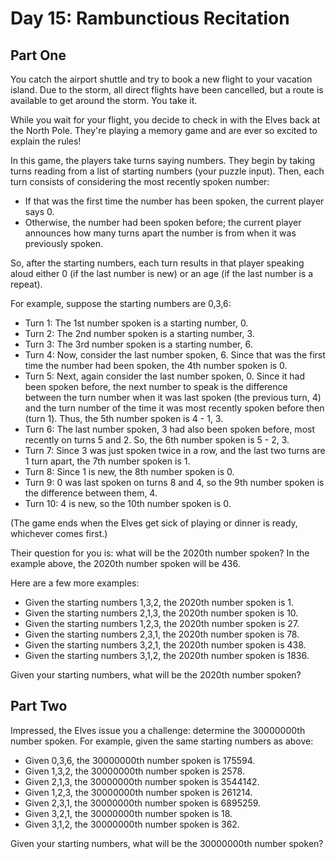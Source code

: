 # Day 15: Rambunctious Recitation

## Part One

You catch the airport shuttle and try to book a new flight to your vacation
island. Due to the storm, all direct flights have been cancelled, but a route
is available to get around the storm. You take it.

While you wait for your flight, you decide to check in with the Elves back at
the North Pole. They're playing a memory game and are ever so excited to
explain the rules!

In this game, the players take turns saying numbers. They begin by taking turns
reading from a list of starting numbers (your puzzle input). Then, each turn
consists of considering the most recently spoken number:

* If that was the first time the number has been spoken, the current player
  says 0.
* Otherwise, the number had been spoken before; the current player announces
  how many turns apart the number is from when it was previously spoken.

So, after the starting numbers, each turn results in that player speaking aloud
either 0 (if the last number is new) or an age (if the last number is a
repeat).

For example, suppose the starting numbers are 0,3,6:

* Turn 1: The 1st number spoken is a starting number, 0.
* Turn 2: The 2nd number spoken is a starting number, 3.
* Turn 3: The 3rd number spoken is a starting number, 6.
* Turn 4: Now, consider the last number spoken, 6. Since that was the first
  time the number had been spoken, the 4th number spoken is 0.
* Turn 5: Next, again consider the last number spoken, 0. Since it had been
  spoken before, the next number to speak is the difference between the turn
  number when it was last spoken (the previous turn, 4) and the turn number of
  the time it was most recently spoken before then (turn 1). Thus, the 5th
  number spoken is 4 - 1, 3.
* Turn 6: The last number spoken, 3 had also been spoken before, most recently
  on turns 5 and 2. So, the 6th number spoken is 5 - 2, 3.
* Turn 7: Since 3 was just spoken twice in a row, and the last two turns are 1
  turn apart, the 7th number spoken is 1.
* Turn 8: Since 1 is new, the 8th number spoken is 0.
* Turn 9: 0 was last spoken on turns 8 and 4, so the 9th number spoken is the
  difference between them, 4.
* Turn 10: 4 is new, so the 10th number spoken is 0.

(The game ends when the Elves get sick of playing or dinner is ready, whichever
comes first.)

Their question for you is: what will be the 2020th number spoken? In the
example above, the 2020th number spoken will be 436.

Here are a few more examples:

* Given the starting numbers 1,3,2, the 2020th number spoken is 1.
* Given the starting numbers 2,1,3, the 2020th number spoken is 10.
* Given the starting numbers 1,2,3, the 2020th number spoken is 27.
* Given the starting numbers 2,3,1, the 2020th number spoken is 78.
* Given the starting numbers 3,2,1, the 2020th number spoken is 438.
* Given the starting numbers 3,1,2, the 2020th number spoken is 1836.

Given your starting numbers, what will be the 2020th number spoken?

## Part Two

Impressed, the Elves issue you a challenge: determine the 30000000th number
spoken. For example, given the same starting numbers as above:

* Given 0,3,6, the 30000000th number spoken is 175594.
* Given 1,3,2, the 30000000th number spoken is 2578.
* Given 2,1,3, the 30000000th number spoken is 3544142.
* Given 1,2,3, the 30000000th number spoken is 261214.
* Given 2,3,1, the 30000000th number spoken is 6895259.
* Given 3,2,1, the 30000000th number spoken is 18.
* Given 3,1,2, the 30000000th number spoken is 362.

Given your starting numbers, what will be the 30000000th number spoken?
